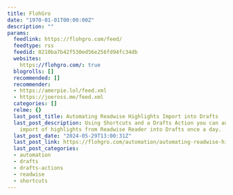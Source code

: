 ```yaml
---
title: FlohGro
date: "1970-01-01T00:00:00Z"
description: ""
params:
  feedlink: https://flohgro.com/feed/
  feedtype: rss
  feedid: 0210ba7b42f530ed56e256fd94fc34db
  websites:
    https://flohgro.com/: true
  blogrolls: []
  recommended: []
  recommender:
  - https://amerpie.lol/feed.xml
  - https://joeross.me/feed.xml
  categories: []
  relme: {}
  last_post_title: Automating Readwise Highlights Import into Drafts
  last_post_description: Using Shortcuts and a Drafts Action you can automate the
    import of highlights from Readwise Reader into Drafts once a day.
  last_post_date: "2024-05-29T13:00:31Z"
  last_post_link: https://flohgro.com/automation/automating-readwise-highlights-import-into-drafts/
  last_post_categories:
  - automation
  - drafts
  - drafts-actions
  - readwise
  - shortcuts
---
```

